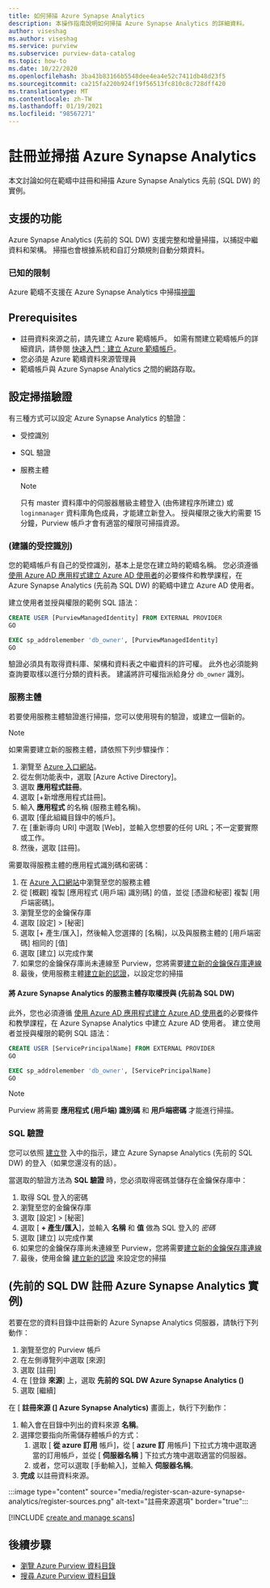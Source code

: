 ```yaml
---
title: 如何掃描 Azure Synapse Analytics
description: 本操作指南說明如何掃描 Azure Synapse Analytics 的詳細資料。
author: viseshag
ms.author: viseshag
ms.service: purview
ms.subservice: purview-data-catalog
ms.topic: how-to
ms.date: 10/22/2020
ms.openlocfilehash: 3ba43b83166b5548dee4ea4e52c7411db48d23f5
ms.sourcegitcommit: ca215fa220b924f19f56513fc810c8c728dff420
ms.translationtype: MT
ms.contentlocale: zh-TW
ms.lasthandoff: 01/19/2021
ms.locfileid: "98567271"
---
```

# <a name="register-and-scan-azure-synapse-analytics"></a>註冊並掃描 Azure Synapse Analytics

本文討論如何在範疇中註冊和掃描 Azure Synapse Analytics 先前 (SQL DW) 的實例。

## <a name="supported-capabilities"></a>支援的功能

Azure Synapse Analytics (先前的 SQL DW) 支援完整和增量掃描，以捕捉中繼資料和架構。 掃描也會根據系統和自訂分類規則自動分類資料。

### <a name="known-limitations"></a>已知的限制

Azure 範疇不支援在 Azure Synapse Analytics 中掃描[視圖](/sql/relational-databases/views/views?view=azure-sqldw-latest&preserve-view=true)

## <a name="prerequisites"></a>Prerequisites

- 註冊資料來源之前，請先建立 Azure 範疇帳戶。 如需有關建立範疇帳戶的詳細資訊，請參閱 [快速入門：建立 Azure 範疇帳戶](create-catalog-portal.md)。
- 您必須是 Azure 範疇資料來源管理員
- 範疇帳戶與 Azure Synapse Analytics 之間的網路存取。
 
## <a name="setting-up-authentication-for-a-scan"></a>設定掃描驗證

有三種方式可以設定 Azure Synapse Analytics 的驗證：

- 受控識別
- SQL 驗證
- 服務主體

    > [!Note]
    > 只有 master 資料庫中的伺服器層級主體登入 (由佈建程序所建立) 或 `loginmanager` 資料庫角色成員，才能建立新登入。 授與權限之後大約需要 15 分鐘，Purview 帳戶才會有適當的權限可掃描資源。

### <a name="managed-identity-recommended"></a> (建議的受控識別)  
   
您的範疇帳戶有自己的受控識別，基本上是您在建立時的範疇名稱。 您必須遵循 [使用 Azure AD 應用程式建立 Azure AD 使用者](/azure/azure-sql/database/authentication-aad-service-principal-tutorial)的必要條件和教學課程，在 Azure Synapse Analytics (先前為 SQL DW) 的範疇中建立 Azure AD 使用者。

建立使用者並授與權限的範例 SQL 語法：

```sql
CREATE USER [PurviewManagedIdentity] FROM EXTERNAL PROVIDER
GO

EXEC sp_addrolemember 'db_owner', [PurviewManagedIdentity]
GO
```

驗證必須具有取得資料庫、架構和資料表之中繼資料的許可權。 此外也必須能夠查詢要取樣以進行分類的資料表。 建議將許可權指派給身分 `db_owner` 識別。

### <a name="service-principal"></a>服務主體

若要使用服務主體驗證進行掃描，您可以使用現有的驗證，或建立一個新的。 

> [!Note]
> 如果需要建立新的服務主體，請依照下列步驟操作：
> 1. 瀏覽至 [Azure 入口網站](https://portal.azure.com)。
> 1. 從左側功能表中，選取 [Azure Active Directory]。
> 1. 選取 **應用程式註冊**。
> 1. 選取 [+新增應用程式註冊]。
> 1. 輸入 **應用程式** 的名稱 (服務主體名稱)。
> 1. 選取 [僅此組織目錄中的帳戶]。
> 1. 在 [重新導向 URI] 中選取 [Web]，並輸入您想要的任何 URL；不一定要實際或工作。
> 1. 然後，選取 [註冊]。

需要取得服務主體的應用程式識別碼和密碼：

1. 在 [Azure 入口網站](https://portal.azure.com)中瀏覽至您的服務主體
1. 從 [概觀] 複製 [應用程式 (用戶端) 識別碼] 的值，並從 [憑證和秘密] 複製 [用戶端密碼]。
1. 瀏覽至您的金鑰保存庫
1. 選取 [設定] > [秘密]
1. 選取 [+ 產生/匯入]，然後輸入您選擇的 [名稱]，以及與服務主體的 [用戶端密碼] 相同的 [值]
1. 選取 [建立] 以完成作業
1. 如果您的金鑰保存庫尚未連線至 Purview，您將需要[建立新的金鑰保存庫連線](manage-credentials.md#create-azure-key-vaults-connections-in-your-azure-purview-account)
1. 最後，使用服務主體[建立新的認證](manage-credentials.md#create-a-new-credential)，以設定您的掃描 

#### <a name="granting-the-service-principal-access-to-your-azure-synapse-analytics-formerly-sql-dw"></a>將 Azure Synapse Analytics 的服務主體存取權授與 (先前為 SQL DW) 

此外，您也必須遵循 [使用 Azure AD 應用程式建立 Azure AD 使用者](https://docs.microsoft.com/azure/azure-sql/database/authentication-aad-service-principal-tutorial)的必要條件和教學課程，在 Azure Synapse Analytics 中建立 Azure AD 使用者。 建立使用者並授與權限的範例 SQL 語法：

```sql
CREATE USER [ServicePrincipalName] FROM EXTERNAL PROVIDER
GO

EXEC sp_addrolemember 'db_owner', [ServicePrincipalName]
GO
```

> [!Note]
> Purview 將需要 **應用程式 (用戶端) 識別碼** 和 **用戶端密碼** 才能進行掃描。

### <a name="sql-authentication"></a>SQL 驗證

您可以依照 [建立登](/sql/t-sql/statements/create-login-transact-sql?view=azure-sqldw-latest&preserve-view=true#examples-1) 入中的指示，建立 Azure Synapse Analytics (先前的 SQL DW) 的登入（如果您還沒有的話）。

當選取的驗證方法為 **SQL 驗證** 時，您必須取得密碼並儲存在金鑰保存庫中：

1. 取得 SQL 登入的密碼
1. 瀏覽至您的金鑰保存庫
1. 選取 [設定] > [秘密]
1. 選取 [ **+ 產生/匯入**]，並輸入 **名稱** 和 **值** 做為 SQL 登入的 *密碼*
1. 選取 [建立] 以完成作業
1. 如果您的金鑰保存庫尚未連線至 Purview，您將需要[建立新的金鑰保存庫連線](manage-credentials.md#create-azure-key-vaults-connections-in-your-azure-purview-account)
1. 最後，使用金鑰 [建立新的認證](manage-credentials.md#create-a-new-credential) 來設定您的掃描

## <a name="register-an-azure-synapse-analytics-instance-formerly-sql-dw"></a> (先前的 SQL DW 註冊 Azure Synapse Analytics 實例) 

若要在您的資料目錄中註冊新的 Azure Synapse Analytics 伺服器，請執行下列動作：

1. 瀏覽至您的 Purview 帳戶
1. 在左側導覽列中選取 [來源]
1. 選取 [註冊]
1. 在 [登錄 **來源**] 上，選取 **先前的 SQL DW Azure Synapse Analytics ()**
1. 選取 [繼續]

在 [ **註冊來源 (] Azure Synapse Analytics)** 畫面上，執行下列動作：

1. 輸入會在目錄中列出的資料來源 **名稱**。
1. 選擇您要指向所需儲存體帳戶的方式：
   1. 選取 [ **從 azure 訂用** 帳戶]，從 [ **azure 訂** 用帳戶] 下拉式方塊中選取適當的訂用帳戶，並從 [ **伺服器名稱** ] 下拉式方塊中選取適當的伺服器。
   1. 或者，您可以選取 [手動輸入]，並輸入 **伺服器名稱**。
1. **完成** 以註冊資料來源。

:::image type="content" source="media/register-scan-azure-synapse-analytics/register-sources.png" alt-text="註冊來源選項" border="true":::

[!INCLUDE [create and manage scans](includes/manage-scans.md)]

## <a name="next-steps"></a>後續步驟

- [瀏覽 Azure Purview 資料目錄](how-to-browse-catalog.md)
- [搜尋 Azure Purview 資料目錄](how-to-search-catalog.md)

